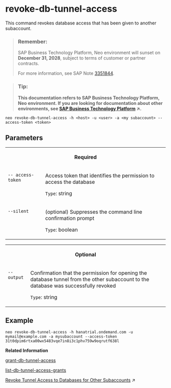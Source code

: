 <!-- loio616309ea0ce64065813d1400a70de402 -->

# revoke-db-tunnel-access

This command revokes database access that has been given to another subaccount.



> ### Remember:  
> SAP Business Technology Platform, Neo environment will sunset on **December 31, 2028**, subject to terms of customer or partner contracts.
> 
> For more information, see SAP Note [3351844](https://me.sap.com/notes/3351844).

> ### Tip:  
> **This documentation refers to SAP Business Technology Platform, Neo environment. If you are looking for documentation about other environments, see [SAP Business Technology Platform](https://help.sap.com/viewer/65de2977205c403bbc107264b8eccf4b/Cloud/en-US/6a2c1ab5a31b4ed9a2ce17a5329e1dd8.html "SAP Business Technology Platform (SAP BTP) is an integrated offering comprised of four technology portfolios: database and data management, application development and integration, analytics, and intelligent technologies. The platform offers users the ability to turn data into business value, compose end-to-end business processes, and build and extend SAP applications quickly.") :arrow_upper_right:.**



```
neo revoke-db-tunnel-access -h <host> -u <user> -a <my subaccount> --access-token <token>
```



## Parameters


<table>
<tr>
<th valign="top" colspan="2">

Required

</th>
</tr>
<tr>
<td valign="top">

`-- access-token`

</td>
<td valign="top">

Access token that identifies the permission to access the database

`Type`: string

</td>
</tr>
<tr>
<td valign="top">

`--silent`

</td>
<td valign="top">

\(optional\) Suppresses the command line confirmation prompt

`Type`: boolean

</td>
</tr>
</table>


<table>
<tr>
<th valign="top" colspan="2">

Optional

</th>
</tr>
<tr>
<td valign="top">

`--output`

</td>
<td valign="top">

Confirmation that the permission for opening the database tunnel from the other subaccount to the database was successfully revoked

`Type`: string

</td>
</tr>
</table>



## Example

```
neo revoke-db-tunnel-access -h hanatrial.ondemand.com -u mymail@example.com -a mysubaccount --access-token 31t0dpim6rtxa00wx5483vqe7in8i3c1phv759w9oqrutf638l
```

**Related Information**  


[grant-db-tunnel-access](grant-db-tunnel-access-7791e70.md "This command generates a token, which allows the members of another subaccount to access a database using a database tunnel.")

[list-db-tunnel-access-grants](list-db-tunnel-access-grants-21e4be8.md "This command lists all current database access permissions for databases in other subaccounts.")

[Revoke Tunnel Access to Databases for Other Subaccounts](https://help.sap.com/viewer/3fa880aa54b74110ae99ad01503fcd60/Cloud/en-US/a583f98202c44c408646f9885b45752a.html "You can revoke the permission to open database tunnels to an SAP HANA database in your subaccount for other subaccounts in the Neo environment.") :arrow_upper_right:

